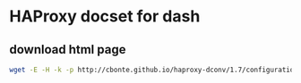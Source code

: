 # HAProxy docset for dash

## download html page

```bash
wget -E -H -k -p http://cbonte.github.io/haproxy-dconv/1.7/configuration.html
```
